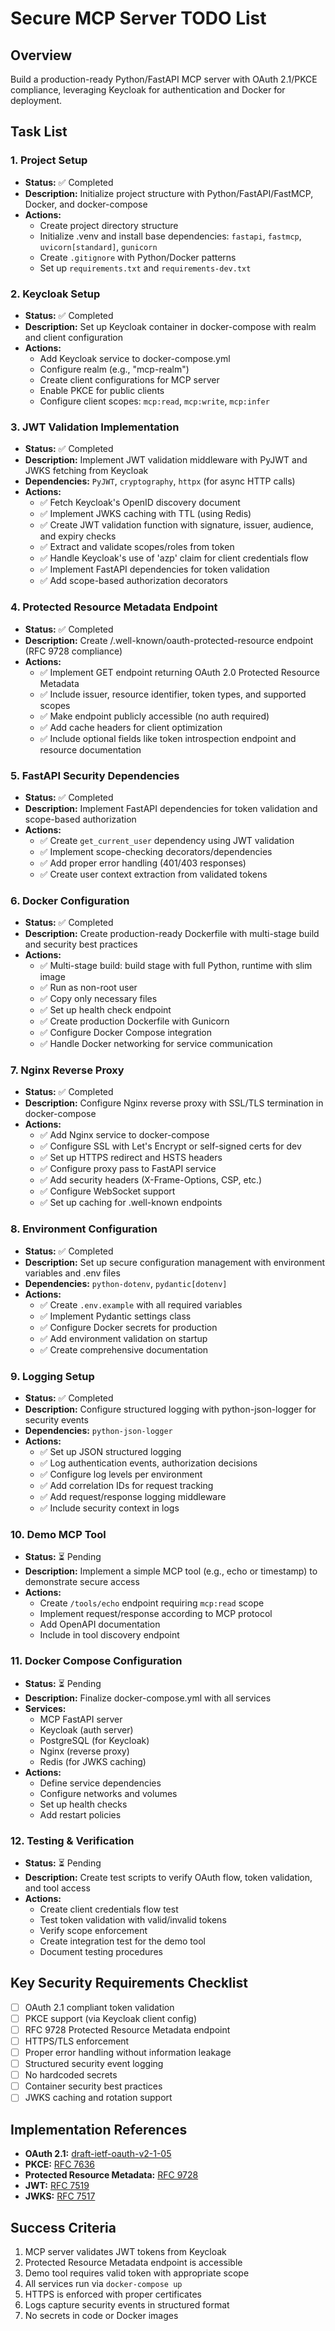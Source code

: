 # Secure MCP Server TODO List

## Overview
Build a production-ready Python/FastAPI MCP server with OAuth 2.1/PKCE compliance, leveraging Keycloak for authentication and Docker for deployment.

## Task List

### 1. Project Setup
- **Status:** ✅ Completed
- **Description:** Initialize project structure with Python/FastAPI/FastMCP, Docker, and docker-compose
- **Actions:**
  - Create project directory structure
  - Initialize .venv and install base dependencies: `fastapi`, `fastmcp`, `uvicorn[standard]`, `gunicorn`
  - Create `.gitignore` with Python/Docker patterns
  - Set up `requirements.txt` and `requirements-dev.txt`

### 2. Keycloak Setup
- **Status:** ✅ Completed
- **Description:** Set up Keycloak container in docker-compose with realm and client configuration
- **Actions:**
  - Add Keycloak service to docker-compose.yml
  - Configure realm (e.g., "mcp-realm")
  - Create client configurations for MCP server
  - Enable PKCE for public clients
  - Configure client scopes: `mcp:read`, `mcp:write`, `mcp:infer`

### 3. JWT Validation Implementation
- **Status:** ✅ Completed
- **Description:** Implement JWT validation middleware with PyJWT and JWKS fetching from Keycloak
- **Dependencies:** `PyJWT`, `cryptography`, `httpx` (for async HTTP calls)
- **Actions:**
  - ✅ Fetch Keycloak's OpenID discovery document
  - ✅ Implement JWKS caching with TTL (using Redis)
  - ✅ Create JWT validation function with signature, issuer, audience, and expiry checks
  - ✅ Extract and validate scopes/roles from token
  - ✅ Handle Keycloak's use of 'azp' claim for client credentials flow
  - ✅ Implement FastAPI dependencies for token validation
  - ✅ Add scope-based authorization decorators

### 4. Protected Resource Metadata Endpoint
- **Status:** ✅ Completed
- **Description:** Create /.well-known/oauth-protected-resource endpoint (RFC 9728 compliance)
- **Actions:**
  - ✅ Implement GET endpoint returning OAuth 2.0 Protected Resource Metadata
  - ✅ Include issuer, resource identifier, token types, and supported scopes
  - ✅ Make endpoint publicly accessible (no auth required)
  - ✅ Add cache headers for client optimization
  - ✅ Include optional fields like token introspection endpoint and resource documentation

### 5. FastAPI Security Dependencies
- **Status:** ✅ Completed
- **Description:** Implement FastAPI dependencies for token validation and scope-based authorization
- **Actions:**
  - ✅ Create `get_current_user` dependency using JWT validation
  - ✅ Implement scope-checking decorators/dependencies
  - ✅ Add proper error handling (401/403 responses)  
  - ✅ Create user context extraction from validated tokens

### 6. Docker Configuration
- **Status:** ✅ Completed
- **Description:** Create production-ready Dockerfile with multi-stage build and security best practices
- **Actions:**
  - ✅ Multi-stage build: build stage with full Python, runtime with slim image
  - ✅ Run as non-root user
  - ✅ Copy only necessary files
  - ✅ Set up health check endpoint
  - ✅ Create production Dockerfile with Gunicorn
  - ✅ Configure Docker Compose integration
  - ✅ Handle Docker networking for service communication

### 7. Nginx Reverse Proxy
- **Status:** ✅ Completed
- **Description:** Configure Nginx reverse proxy with SSL/TLS termination in docker-compose
- **Actions:**
  - ✅ Add Nginx service to docker-compose
  - ✅ Configure SSL with Let's Encrypt or self-signed certs for dev
  - ✅ Set up HTTPS redirect and HSTS headers
  - ✅ Configure proxy pass to FastAPI service
  - ✅ Add security headers (X-Frame-Options, CSP, etc.)
  - ✅ Configure WebSocket support
  - ✅ Set up caching for .well-known endpoints

### 8. Environment Configuration
- **Status:** ✅ Completed
- **Description:** Set up secure configuration management with environment variables and .env files
- **Dependencies:** `python-dotenv`, `pydantic[dotenv]`
- **Actions:**
  - ✅ Create `.env.example` with all required variables
  - ✅ Implement Pydantic settings class
  - ✅ Configure Docker secrets for production
  - ✅ Add environment validation on startup
  - ✅ Create comprehensive documentation

### 9. Logging Setup
- **Status:** ✅ Completed
- **Description:** Configure structured logging with python-json-logger for security events
- **Dependencies:** `python-json-logger`
- **Actions:**
  - ✅ Set up JSON structured logging
  - ✅ Log authentication events, authorization decisions
  - ✅ Configure log levels per environment
  - ✅ Add correlation IDs for request tracking
  - ✅ Add request/response logging middleware
  - ✅ Include security context in logs

### 10. Demo MCP Tool
- **Status:** ⏳ Pending
- **Description:** Implement a simple MCP tool (e.g., echo or timestamp) to demonstrate secure access
- **Actions:**
  - Create `/tools/echo` endpoint requiring `mcp:read` scope
  - Implement request/response according to MCP protocol
  - Add OpenAPI documentation
  - Include in tool discovery endpoint

### 11. Docker Compose Configuration
- **Status:** ⏳ Pending
- **Description:** Finalize docker-compose.yml with all services
- **Services:**
  - MCP FastAPI server
  - Keycloak (auth server)
  - PostgreSQL (for Keycloak)
  - Nginx (reverse proxy)
  - Redis (for JWKS caching)
- **Actions:**
  - Define service dependencies
  - Configure networks and volumes
  - Set up health checks
  - Add restart policies

### 12. Testing & Verification
- **Status:** ⏳ Pending
- **Description:** Create test scripts to verify OAuth flow, token validation, and tool access
- **Actions:**
  - Create client credentials flow test
  - Test token validation with valid/invalid tokens
  - Verify scope enforcement
  - Create integration test for the demo tool
  - Document testing procedures

## Key Security Requirements Checklist

- [ ] OAuth 2.1 compliant token validation
- [ ] PKCE support (via Keycloak client config)
- [ ] RFC 9728 Protected Resource Metadata endpoint
- [ ] HTTPS/TLS enforcement
- [ ] Proper error handling without information leakage
- [ ] Structured security event logging
- [ ] No hardcoded secrets
- [ ] Container security best practices
- [ ] JWKS caching and rotation support

## Implementation References

- **OAuth 2.1:** [draft-ietf-oauth-v2-1-05](https://datatracker.ietf.org/doc/html/draft-ietf-oauth-v2-1-05)
- **PKCE:** [RFC 7636](https://datatracker.ietf.org/doc/html/rfc7636)
- **Protected Resource Metadata:** [RFC 9728](https://datatracker.ietf.org/doc/html/rfc9728)
- **JWT:** [RFC 7519](https://datatracker.ietf.org/doc/html/rfc7519)
- **JWKS:** [RFC 7517](https://datatracker.ietf.org/doc/html/rfc7517)

## Success Criteria

1. MCP server validates JWT tokens from Keycloak
2. Protected Resource Metadata endpoint is accessible
3. Demo tool requires valid token with appropriate scope
4. All services run via `docker-compose up`
5. HTTPS is enforced with proper certificates
6. Logs capture security events in structured format
7. No secrets in code or Docker images 